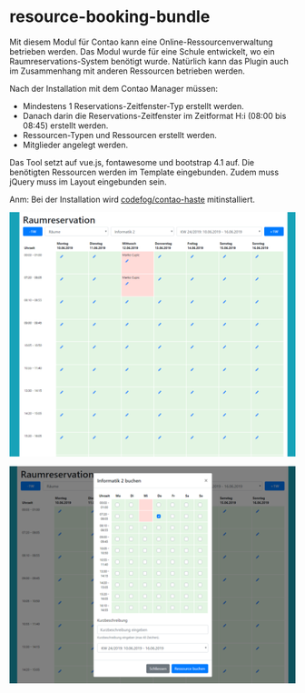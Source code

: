 # resource-booking-bundle
Mit diesem Modul für Contao kann eine Online-Ressourcenverwaltung betrieben werden. 
Das Modul wurde für eine Schule entwickelt, wo ein Raumreservations-System benötigt wurde. Natürlich kann das Plugin auch im Zusammenhang mit anderen Ressourcen betrieben werden. 

Nach der Installation mit dem Contao Manager müssen:
* Mindestens 1 Reservations-Zeitfenster-Typ erstellt werden.
* Danach darin die Reservations-Zeitfenster im Zeitformat H:i (08:00 bis 08:45) erstellt werden.
* Ressourcen-Typen und Ressourcen erstellt werden.
* Mitglieder angelegt werden.

Das Tool setzt auf vue.js, fontawesome und bootstrap 4.1 auf. Die benötigten Ressourcen werden im Template eingebunden.
Zudem muss jQuery muss im Layout eingebunden sein.

Anm: Bei der Installation wird [codefog/contao-haste](https://github.com/codefog/contao-haste) mitinstalliert.

![Alt text](src/Resources/public/screenshot/screenshot.png?raw=true "Buchungstool im Frontend-Ansicht")

![Alt text](src/Resources/public/screenshot/screenshot2.png?raw=true "Buchungstool im Frontend-Ansicht")

